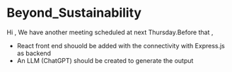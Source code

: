# Beyond_Sustainability

Hi , We have another meeting scheduled at next Thursday.Before that ,

* React front end shouold be added with the connectivity with Express.js as backend 
* An LLM (ChatGPT) should be created to generate the output